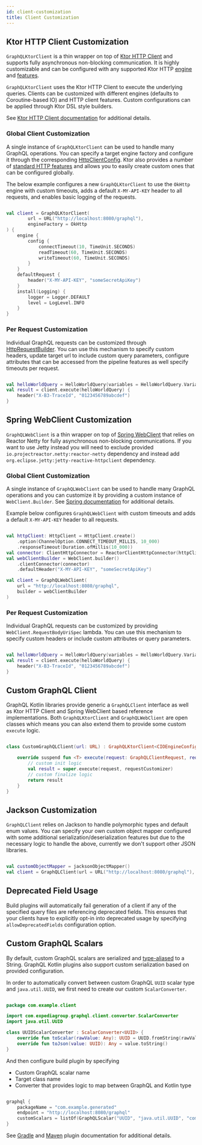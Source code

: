 ```yaml
---
id: client-customization
title: Client Customization
---
```

## Ktor HTTP Client Customization

`GraphQLKtorClient` is a thin wrapper on top of [Ktor HTTP Client](https://ktor.io/clients/index.html) and supports fully
asynchronous non-blocking communication. It is highly customizable and can be configured with any supported Ktor HTTP
[engine](https://ktor.io/clients/http-client/engines.html) and [features](https://ktor.io/clients/http-client/features.html).

`GraphQLKtorClient` uses the Ktor HTTP Client to execute the underlying queries. Clients can be customized with different
engines (defaults to Coroutine-based IO) and HTTP client features. Custom configurations can be applied through Ktor DSL
style builders.

See [Ktor HTTP Client documentation](https://ktor.io/clients/index.html) for additional details.

### Global Client Customization

A single instance of `GraphQLKtorClient` can be used to handle many GraphQL operations. You can specify a target engine factory and
configure it through the corresponding [HttpClientConfig](https://api.ktor.io/1.3.2/io.ktor.client/-http-client-config/index.html).
Ktor also provides a number of [standard HTTP features](https://ktor.io/clients/http-client/features.html) and
allows you to easily create custom ones that can be configured globally.

The below example configures a new `GraphQLKtorClient` to use the `OkHttp` engine with custom timeouts, adds a default `X-MY-API-KEY`
header to all requests, and enables basic logging of the requests.

```kotlin

val client = GraphQLKtorClient(
        url = URL("http://localhost:8080/graphql"),
        engineFactory = OkHttp
) {
    engine {
        config {
            connectTimeout(10, TimeUnit.SECONDS)
            readTimeout(60, TimeUnit.SECONDS)
            writeTimeout(60, TimeUnit.SECONDS)
        }
    }
    defaultRequest {
        header("X-MY-API-KEY", "someSecretApiKey")
    }
    install(Logging) {
        logger = Logger.DEFAULT
        level = LogLevel.INFO
    }
}

```

### Per Request Customization

Individual GraphQL requests can be customized through [HttpRequestBuilder](https://api.ktor.io/1.3.2/io.ktor.client.request/-http-request-builder/).
You can use this mechanism to specify custom headers, update target url to include custom query parameters, configure
attributes that can be accessed from the pipeline features as well specify timeouts per request.

```kotlin

val helloWorldQuery = HelloWorldQuery(variables = HelloWorldQuery.Variables(name = "John Doe"))
val result = client.execute(helloWorldQuery) {
    header("X-B3-TraceId", "0123456789abcdef")
}

```

## Spring WebClient Customization

`GraphQLWebClient` is a thin wrapper on top of [Spring WebClient](https://docs.spring.io/spring/docs/current/javadoc-api/org/springframework/web/reactive/function/client/WebClient.html)
that relies on Reactor Netty for fully asynchronous non-blocking communications. If you want to use Jetty instead you will
need to exclude provided `io.projectreactor.netty:reactor-netty` dependency and instead add `org.eclipse.jetty:jetty-reactive-httpclient`
dependency.

### Global Client Customization

A single instance of `GraphQLWebClient` can be used to handle many GraphQL operations and you can customize it by providing
a custom instance of `WebClient.Builder`. See [Spring documentation](https://docs.spring.io/spring-boot/docs/current/reference/html/spring-boot-features.html#boot-features-webclient-customization)
for additional details.

Example below configures `GraphQLWebClient` with custom timeouts and adds a default `X-MY-API-KEY` header to all requests.

```kotlin

val httpClient: HttpClient = HttpClient.create()
    .option(ChannelOption.CONNECT_TIMEOUT_MILLIS, 10_000)
    .responseTimeout(Duration.ofMillis(10_000))
val connector: ClientHttpConnector = ReactorClientHttpConnector(httpClient.wiretap(true))
val webClientBuilder = WebClient.builder()
    .clientConnector(connector)
    .defaultHeader("X-MY-API-KEY", "someSecretApiKey")

val client = GraphQLWebClient(
    url = "http://localhost:8080/graphql",
    builder = webClientBuilder
)

```

### Per Request Customization

Individual GraphQL requests can be customized by providing `WebClient.RequestBodyUriSpec` lambda. You can use this mechanism
to specify custom headers or include custom attributes or query parameters.

```kotlin

val helloWorldQuery = HelloWorldQuery(variables = HelloWorldQuery.Variables(name = "John Doe"))
val result = client.execute(helloWorldQuery) {
    header("X-B3-TraceId", "0123456789abcdef")
}

```

## Custom GraphQL Client

GraphQL Kotlin libraries provide generic a `GraphQLClient` interface as well as Ktor HTTP Client and Spring WebClient based
reference implementations. Both `GraphQLKtorClient` and `GraphQLWebClient` are open classes which means you can also
extend them to provide some custom `execute` logic.

```kotlin

class CustomGraphQLClient(url: URL) : GraphQLKtorClient<CIOEngineConfig>(url = url, engineFactory = CIO) {

    override suspend fun <T> execute(request: GraphQLClientRequest, requestCustomizer: HttpRequestBuilder.() -> Unit): GraphQLResponse<T> {
        // custom init logic
        val result = super.execute(request, requestCustomizer)
        // custom finalize logic
        return result
    }
}

```

## Jackson Customization

`GraphQLClient` relies on Jackson to handle polymorphic types and default enum values. You can specify your own custom
object mapper configured with some additional serialization/deserialization features but due to the necessary logic to
handle the above, currently we don't support other JSON libraries.

```kotlin

val customObjectMapper = jacksonObjectMapper()
val client = GraphQLClient(url = URL("http://localhost:8080/graphql"), mapper = customObjectMapper)

```

## Deprecated Field Usage

Build plugins will automatically fail generation of a client if any of the specified query files are referencing
deprecated fields. This ensures that your clients have to explicitly opt-in into deprecated usage by specifying
`allowDeprecatedFields` configuration option.

## Custom GraphQL Scalars

By default, custom GraphQL scalars are serialized and [type-aliased](https://kotlinlang.org/docs/reference/type-aliases.html)
to a String. GraphQL Kotlin plugins also support custom serialization based on provided configuration.

In order to automatically convert between custom GraphQL `UUID` scalar type and `java.util.UUID`, we first need to create
our custom `ScalarConverter`.

```kotlin

package com.example.client

import com.expediagroup.graphql.client.converter.ScalarConverter
import java.util.UUID

class UUIDScalarConverter : ScalarConverter<UUID> {
    override fun toScalar(rawValue: Any): UUID = UUID.fromString(rawValue.toString())
    override fun toJson(value: UUID): Any = value.toString()
}

```

And then configure build plugin by specifying

-   Custom GraphQL scalar name
-   Target class name
-   Converter that provides logic to map between GraphQL and Kotlin type

```kotlin

graphql {
    packageName = "com.example.generated"
    endpoint = "http://localhost:8080/graphql"
    customScalars = listOf(GraphQLScalar("UUID", "java.util.UUID", "com.example.UUIDScalarConverter"))
}

```

See [Gradle](../plugins/gradle-plugin-tasks.mdx) and [Maven](../plugins/maven-plugin-goals.md) plugin documentation for additional details.
